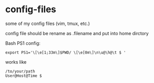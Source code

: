 # config-files
some of my config files (vim, tmux, etc.)

config file should be rename as .filename and put into home dirctory

Bash PS1 config:
```
export PS1='\[\e[1;33m\]$PWD/ \[\e[0m\]\n\u@\h@\t $ '
```
works like
```
/to/your/path
User@Host@Time $
```

